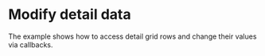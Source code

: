 # Modify detail data


<p>The example shows how to access detail grid rows and change their values via callbacks.</p>

<br/>



